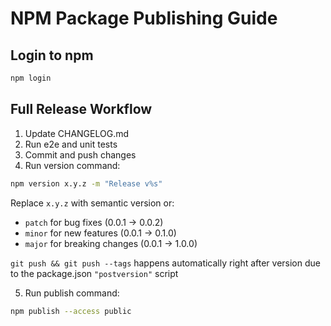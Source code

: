 # NPM Package Publishing Guide

## Login to npm
```bash
npm login
```

## Full Release Workflow
1. Update CHANGELOG.md
2. Run e2e and unit tests
3. Commit and push changes
4. Run version command:

```bash
npm version x.y.z -m "Release v%s"
```
Replace `x.y.z` with semantic version or:
- `patch` for bug fixes (0.0.1 → 0.0.2)
- `minor` for new features (0.0.1 → 0.1.0)
- `major` for breaking changes (0.0.1 → 1.0.0)

`git push && git push --tags` happens automatically right after version due to the package.json `"postversion"` script

5. Run publish command:

```bash
npm publish --access public
```
